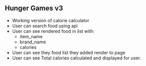 ## Hunger Games v3

* Working  version of calorie calculator
* User can search food using api
* User can see rendered food in list with: 
    * item_name
    * brand_name
    * calories
* User can see they food list they added render to page
* User can see Total calories calculated and displayed for user.